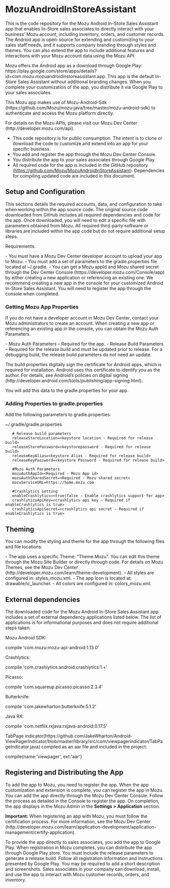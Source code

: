 <h1>MozuAndroidInStoreAssistant </h1>

<p>This is the code repository for the Mozu Android In-Store Sales Assistant app that enables In-Store sales associates to directly interact with your business’ Mozu account, including inventory, orders, and customer records. The Android app is open-source for extending and customizing to your sales staff needs, and it supports company branding through styles and themes. You can also extend the app to include additional features and interactions with your Mozu account data using the Mozu API.</p>
<p>Mozu offers the Android app as a download through Google Play:  https://play.google.com/store/apps/details?id=com.mozu.mozuandroidinstoreassistant.app. This app is the default In-Store Sales Assistant without additional branding changes. When you complete your customization of the app, you distribute it via Google Play to your sales associates. </p>
<p>This Mozu app makes use of Mozu-Android-Sdk (https://github.com/Mozu/mozu-java/tree/master/mozu-android-sdk) to authenticate and access the Mozu platform directly. </p>
<p>For details on the Mozu APIs, please visit our Mozu Dev Center (http://developer.mozu.com/api).</p>

- This code repository is for public consumption. The intent is to clone or download the code to customize and extend into an app for your specific business.
- You add and register the app through the Mozu Dev Center Console.
- You distribute the app to your sales associates through Google Play.  
- All required code for the app is included in the GitHub repository (https://github.com/Mozu/MozuAndroidInStoreAssistant). Dependencies for compiling updated code are included in this document.


<h2>Setup and Configuration</h2>

<p>This sections details the required accounts, data, and configuration to take when working within the app source code.  The original source code downloaded from GitHub includes all required dependencies and code for the app. Once downloaded, you will need to edit a specific file with parameters obtained from Mozu. All required third-party software or libraries are included within the app code but do not require additional setup steps.</p>
<p>Requirements:</p>
- You must have a Mozu Dev Center developer account to upload your app to Mozu.
- You must add a set of parameters to the gradle.properties file located at ~/.gradle.
- You can get a Mozu appId and Mozu shared secret through the Dev Center Console (https://developer.mozu.com/Console/app) by either creating a new application or referencing an existing one. We recommend creating a new app in the console for your customized Android In-Store Sales Assistant. You will need to register the app through the console when completed.

<h3>Getting Mozu App Properties</h3>
<p>If you do not have a developer account in Mozu Dev Center, contact your Mozu administrators to create an account. When creating a new app or referencing an existing app in the console, you can obtain the Mozu Auth Parameters. </p>
- Mozu Auth Parameters – Required for the app.
- Release Build Parameters – Required for the release build and must be updated prior to release. For a debugging build, the release build parameters do not need an update.
<p>The build properties digitally sign the certificate for Android apps, which is required for installation. Android uses this certificate to identify you as the author. For details, see Android’s policies on digital signing (http://developer.android.com/tools/publishing/app-signing.html).</p>
<p>You will add this data to the gradle.properties for your app. </p>

<h3>Adding Properties to gradle.properties</h3>
<p>Add the following parameters to gradle.properties:</p>
      ~/.gradle/gradle.properties
      
       # Release build parameters
       releaseStoreLocation=<keystore location - Required for release build>
       releaseStorePassword=<keystorepassword - Required for release build>
       releaseKeyAlias=<keystore Alias - Required for release build>
       releaseKeyPassword=<keystore Password - Required for release build>
      
       #Mozu Auth Parameters
       mozuAuthAppId=<Required - Mozu App id>
       mozuAuthSharedSecret=<Required - Mozu shared secret>
       mozuServiceURL=https://home.mozu.com
      
       #Crashlytics setting
       enableCrashlytics=<true|false - Enable crashlytics support for app>
       crashlyticsApiKey=<crashlytics api key - Required if enableCrashlytics is true>
       crashlyticsApiSecret=<crashlytics api secret - Required if enableCrashlytics is true>

<h2>Theming</h2>

<p>You can modify the styling and theme for the app through the following files and file locations:</p>
- The app uses a specific Theme: “Theme.Mozu”. You can edit this theme through the Mozu Site Builder or directly through code. For details on Mozu Themes, see the Mozu Dev Center (http://developer.mozu.com/learn/theme-development).
- All styles are configured in: styles_mozu.xml. 
- The app Icon is located at: drawable/ic_launcher.
- All colors are configured in: colors_mozu.xml.
      
<h2>External dependencies</h2>

<p>The downloaded code for the Mozu Android In-Store Sales Assistant app includes a set of external dependency applications listed below. The list of applications is for informational purposes and does not require additional steps taken.</p>
<p>Mozu Android SDK:</p>
      compile 'com.mozu:mozu-api-android:1.13.0’ 

<p>Crashlytics:</p>
      compile 'com.crashlytics.android:crashlytics:1.+’ 

<p>Picasso: </p>
      compile 'com.squareup.picasso:picasso:2.3.4’

<p>Butterknife:</p>
      compile 'com.jakewharton:butterknife:5.1.2’ 

<p>Java RX:</p>
      compile 'com.netflix.rxjava:rxjava-android:0.17.5'

<p>TabPage indicator(https://github.com/JakeWharton/Android-ViewPagerIndicator/blob/master/library/src/com/viewpagerindicator/TabPageIndicator.java) compiled as an aar file and included in the project:</p>
      compile(name:'viewpager', ext:'aar')

<h2>Registering and Distributing the App</h2>
<p>To add the app to Mozu, you need to register the app. When the app customization and extension is complete, you can register the app in Mozu. You can add the app directly through the Mozu Dev Center Console. Follow the process as detailed in the Console to register the app. On completion, the app displays in the Mozu Admin in the <b>Settings > Application</b> section.</p>
<p><b>Important:</b> When registering an app with Mozu, you must follow the certification process. For more information, see the Mozu Dev Center (http://developer.mozu.com/learn/application-development/application-management/certify-application).</p>
<p>To provide the app directly to sales associates, you add the app to Google Play. When registration in Mozu completes, you can distribute the app through Google Play store. You must include the release parameters to generate a release build. Follow all registration information and instructions presented by Google Play. You may be required to add a short description and screenshots. Sales associates in your company can download, install, and use the app to interact with Mozu customer records, orders, and inventory. </p>

